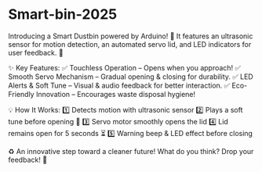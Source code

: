 # Smart-bin-2025

Introducing a Smart Dustbin powered by Arduino! 🚀 It features an ultrasonic sensor for motion detection, an automated servo lid, and LED indicators for user feedback. 🌟

✨ Key Features:
✅ Touchless Operation – Opens when you approach!
✅ Smooth Servo Mechanism – Gradual opening & closing for durability.
✅ LED Alerts & Soft Tune – Visual & audio feedback for better interaction.
✅ Eco-Friendly Innovation – Encourages waste disposal hygiene!

💡 How It Works:
1️⃣ Detects motion with ultrasonic sensor
2️⃣ Plays a soft tune before opening 🎵
3️⃣ Servo motor smoothly opens the lid
4️⃣ Lid remains open for 5 seconds ⏳
5️⃣ Warning beep & LED effect before closing


♻️ An innovative step toward a cleaner future! What do you think? Drop your feedback! 🔽
